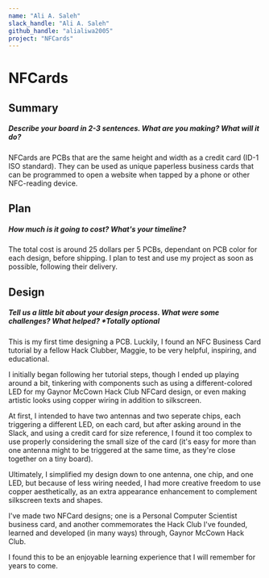 ```yaml
---
name: "Ali A. Saleh"
slack_handle: "Ali A. Saleh"
github_handle: "alialiwa2005"
project: "NFCards"
---
```


# NFCards
## Summary
##### Describe your board in 2-3 sentences. What are you making? What will it do?
NFCards are PCBs that are the same height and width as a credit card (ID-1 ISO standard). They can be used as unique paperless business cards that can be programmed to open a website when tapped by a phone or other NFC-reading device. 

## Plan
##### How much is it going to cost? What's your timeline?

The total cost is around 25 dollars per 5 PCBs, dependant on PCB color for each design, before shipping. I plan to test and use my project as soon as possible, following their delivery.

## Design
##### Tell us a little bit about your design process. What were some challenges? What helped? ***Totally optional**

This is my first time designing a PCB. Luckily, I found an NFC Business Card tutorial by a fellow Hack Clubber, Maggie, to be very helpful, inspiring, and educational. 

I initially began following her tutorial steps, though I ended up playing around a bit, tinkering with components such as using a different-colored LED for my Gaynor McCown Hack Club NFCard design, or even making artistic looks using copper wiring in addition to silkscreen. 

At first, I intended to have two antennas and two seperate chips, each triggering a different LED, on each card, but after asking around in the Slack, and using a credit card for size reference, I found it too complex to use properly considering the small size of the card (it's easy for more than one antenna might to be triggered at the same time, as they're close together on a tiny board).

Ultimately, I simplified my design down to one antenna, one chip, and one LED, but because of less wiring needed, I had more creative freedom to use copper aesthetically, as an extra appearance enhancement to complement silkscreen texts and shapes.

I've made two NFCard designs; one is a Personal Computer Scientist business card, and another commemorates the Hack Club I've founded, learned and developed (in many ways) through, Gaynor McCown Hack Club.

I found this to be an enjoyable learning experience that I will remember for years to come.

